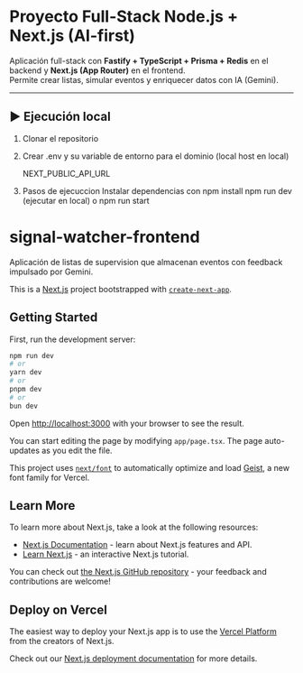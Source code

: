 # Proyecto Full-Stack Node.js + Next.js (AI-first)

Aplicación full-stack con **Fastify + TypeScript + Prisma + Redis** en el backend y **Next.js (App Router)** en el frontend.  
Permite crear listas, simular eventos y enriquecer datos con IA (Gemini).

---

## ▶️ Ejecución local

1. Clonar el repositorio

2. Crear .env y su variable de entorno para el dominio (local host en local)

    NEXT_PUBLIC_API_URL

3. Pasos de ejecuccion
    Instalar dependencias con npm install
    npm run dev (ejecutar en local) o npm run start 
    

# signal-watcher-frontend
Aplicación de listas de supervision que almacenan eventos con feedback impulsado por Gemini.



This is a [Next.js](https://nextjs.org) project bootstrapped with [`create-next-app`](https://nextjs.org/docs/app/api-reference/cli/create-next-app).

## Getting Started

First, run the development server:

```bash
npm run dev
# or
yarn dev
# or
pnpm dev
# or
bun dev
```

Open [http://localhost:3000](http://localhost:3000) with your browser to see the result.

You can start editing the page by modifying `app/page.tsx`. The page auto-updates as you edit the file.

This project uses [`next/font`](https://nextjs.org/docs/app/building-your-application/optimizing/fonts) to automatically optimize and load [Geist](https://vercel.com/font), a new font family for Vercel.

## Learn More

To learn more about Next.js, take a look at the following resources:

- [Next.js Documentation](https://nextjs.org/docs) - learn about Next.js features and API.
- [Learn Next.js](https://nextjs.org/learn) - an interactive Next.js tutorial.

You can check out [the Next.js GitHub repository](https://github.com/vercel/next.js) - your feedback and contributions are welcome!

## Deploy on Vercel

The easiest way to deploy your Next.js app is to use the [Vercel Platform](https://vercel.com/new?utm_medium=default-template&filter=next.js&utm_source=create-next-app&utm_campaign=create-next-app-readme) from the creators of Next.js.

Check out our [Next.js deployment documentation](https://nextjs.org/docs/app/building-your-application/deploying) for more details.
